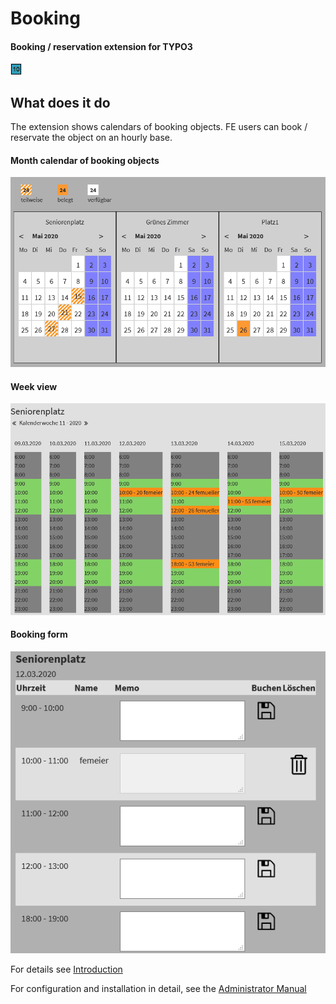 # Booking

#### Booking / reservation extension for TYPO3

![Icon](/ext_icon.gif "Extension icon")


What does it do
---------------

The extension shows calendars of booking objects.  FE users can book / reservate the object on an hourly base.

#### Month calendar of booking objects
![Calendar](Documentation/Images/Introduction/MonthCalendar.png "Calendar of month")

#### Week view
![Calendar](Documentation/Images/Introduction/WeekCalendar.png "Calendar of week")

#### Booking form
![Calendar](Documentation/Images/Introduction/BookingForm.png "Booking form")


For details see [Introduction](https://github.com/joachimruhs/booking/blob/master/Documentation/Introduction/Index.rst "Introduction")

For configuration and installation in detail, see the [Administrator Manual](https://github.com/joachimruhs/booking/blob/master/Documentation/AdministratorManual/Index.rst "Administrator Manual")

